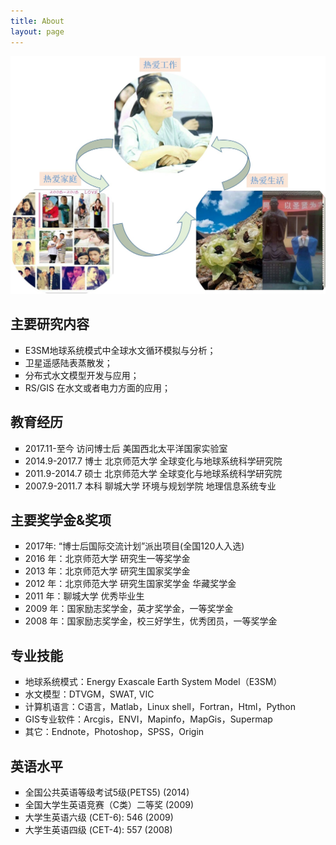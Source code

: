 ```yaml
---
title: About
layout: page
---
```



<!--<img src="assets\images\mylife.jpg" />-->
![200x250](mylife.jpg)

<!--![Profile Image]({{ site.url }}/{{ site.picture }})-->



<h2>主要研究内容</h2>

<ul type="square">
	<li>E3SM地球系统模式中全球水文循环模拟与分析；</li>
	<li>卫星遥感陆表蒸散发；</li>
	<li>分布式水文模型开发与应用； </li>
	<li>RS/GIS 在水文或者电力方面的应用；</li>
</ul>


<h2>教育经历</h2>

<ul type="square">
	<li>2017.11-至今      访问博士后  美国西北太平洋国家实验室</li>
	<li>2014.9-2017.7      博士      北京师范大学 全球变化与地球系统科学研究院</li>
	<li>2011.9-2014.7      硕士      北京师范大学 全球变化与地球系统科学研究院 </li>
	<li>2007.9-2011.7      本科       聊城大学 环境与规划学院 地理信息系统专业</li>
</ul>


<h2>主要奖学金&奖项</h2>

<ul type="square">
	<li>2017年:  “博士后国际交流计划”派出项目(全国120人入选)</li>
	<li>2016 年：北京师范大学  研究生一等奖学金</li>
	<li>2013 年：北京师范大学  研究生国家奖学金</li>
	<li>2012 年：北京师范大学  研究生国家奖学金 华藏奖学金</li>
	<li>2011 年：聊城大学      优秀毕业生</li>
	<li>2009 年：国家励志奖学金，英才奖学金，一等奖学金</li>
	<li>2008 年：国家励志奖学金，校三好学生，优秀团员，一等奖学金 </li>
</ul>

<h2>专业技能</h2>
<ul type="square">
	
<li>地球系统模式：Energy Exascale Earth System Model（E3SM）</li>
<li>水文模型：DTVGM，SWAT, VIC</li>
<li>计算机语言：C语言，Matlab，Linux shell，Fortran，Html，Python</li>
<li>GIS专业软件：Arcgis，ENVI，Mapinfo，MapGis，Supermap</li>
<li>其它：Endnote，Photoshop，SPSS，Origin</li>
</ul>

<h2>英语水平</h2>

<ul type="square">
	<li>全国公共英语等级考试5级(PETS5)  (2014)</li>
	<li>全国大学生英语竞赛（C类）二等奖 (2009)</li>
	<li>大学生英语六级 (CET-6):   546 (2009)</li>
	<li>大学生英语四级 (CET-4):   557 (2008)</li>
</ul>

<!-- 
<h2>Projects</h2>
-->
<!-- 
<ul>
	<li><a href="https://github.com/">Lorem Lorem</a></li>
	<li><a href="https://github.com/">Ipsum Dolor</a></li>
	<li><a href="https://github.com/">Dolor Lorem</a></li>
</ul>
-->
